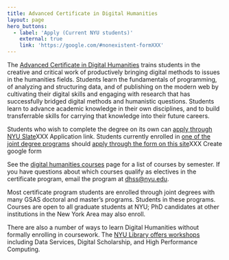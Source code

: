 ```yaml
---
title: Advanced Certificate in Digital Humanities
layout: page
hero_buttons:
  - label: 'Apply (Current NYU students)'
    external: true
    link: 'https://google.com/#nonexistent-formXXX'
---
```


The [Advanced Certificate in Digital Humanities](https://as.nyu.edu/dhss/advanced-certificate.html) trains students in the creative and critical work of productively bringing digital methods to issues in the humanities fields. Students learn the fundamentals of programming,  of analyzing and structuring data, and of publishing on the modern web by cultivating their digital skills and engaging with research that has successfully bridged digital methods and humanistic questions. Students learn to advance academic knowledge in their own disciplines, and to build transferrable skills for carrying that knowledge into their future careers.

Students who wish to complete the degree on its own can [apply through NYU Slate](#)XXX Application link. Students currently enrolled in 
[one of the joint degree programs](/curriculum/certificate/joint-degrees) should [apply through the form on this site](#)XXX Create google form

See the [digital humanities courses](/curriculum/courses/) page for a list of courses by semester. If you have questions about which courses qualify as electives in the certificate program, email the program at dhss@nyu.edu.

Most certificate program students are enrolled through joint degrees with many GSAS doctoral and master’s programs. Students in these programs. Courses are open to all graduate students at NYU; PhD candidates at other institutions in the New York Area may also enroll.

There are also a number of ways to learn Digital Humanities without formally enrolling in coursework. The [NYU Library offers workshops](https://nyu.libcal.com/) including Data Services, Digital Scholarship, and High Performance Computing.
